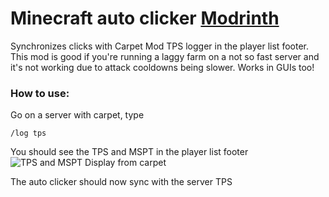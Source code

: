 # Minecraft auto clicker [Modrinth](https://modrinth.com/mod/syncac)
Synchronizes clicks with Carpet Mod TPS logger in the player list footer. This mod is good if you're running a laggy farm on a not so fast server and it's not working due to attack cooldowns being slower. Works in GUIs too!

### How to use:
Go on a server with carpet, type 
```
/log tps
```
You should see the TPS and MSPT in the player list footer
![TPS and MSPT Display from carpet](https://cdn.modrinth.com/data/cached_images/1c09081dac5fa226119e2876564839b69d69941a.png)

The auto clicker should now sync with the server TPS
